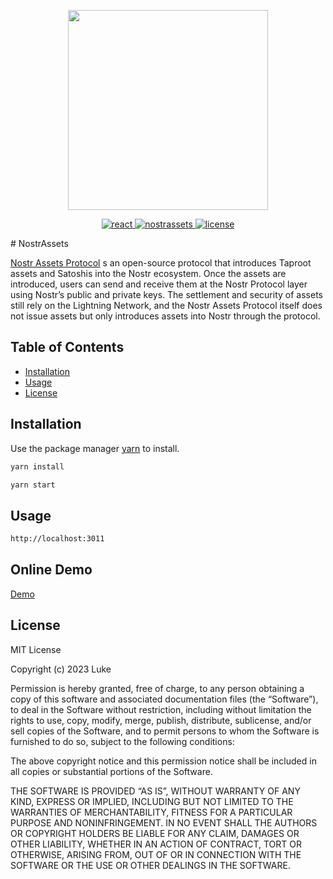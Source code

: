 <p align="center">
  <img width="320" src="https://dev.nostrassets.com/static/media/logo_nostr.d29c14b4336537923c20.png">
</p>
<p align="center">
  <a href="https://github.com/facebook/react/releases/tag/v18.2.0">
    <img src="https://img.shields.io/badge/react-1.8.20-brightgreen.svg" alt="react">
  </a>
  <a href="https://github.com/nostrassets/interface">
    <img src="https://img.shields.io/badge/nostrassets-1.0.0-brightgreen.svg" alt="nostrassets">
  </a>
  <a href="https://github.com/nostrassets/interface/main/LICENSE">
    <img src="https://img.shields.io/badge/license-MIT-blue.svg" alt="license">
  </a>
  
</p>
# NostrAssets

[Nostr Assets Protocol](https://doc.nostrassets.com) s an open-source protocol that introduces Taproot assets and Satoshis into the Nostr ecosystem.
Once the assets are introduced, users can send and receive them at the Nostr Protocol layer using Nostr’s public and private keys.
The settlement and security of assets still rely on the Lightning Network, and the Nostr Assets Protocol itself does not issue assets but only introduces assets into Nostr through the protocol.

## Table of Contents

- [Installation](#installation)
- [Usage](#usage)
- [License](#license)

## Installation

Use the package manager [yarn](https://pip.pypa.io/en/stable/) to install.

```bash
yarn install

yarn start
```

## Usage
```bash
http://localhost:3011
```

## Online Demo

[ Demo](https://test.nostrassets.com/)

## License
MIT License

Copyright (c) 2023 Luke

Permission is hereby granted, free of charge, to any person obtaining a copy of this software and associated documentation files (the “Software”), to deal in the Software without restriction, including without limitation the rights to use, copy, modify, merge, publish, distribute, sublicense, and/or sell copies of the Software, and to permit persons to whom the Software is furnished to do so, subject to the following conditions:

The above copyright notice and this permission notice shall be included in all copies or substantial portions of the Software.

THE SOFTWARE IS PROVIDED “AS IS”, WITHOUT WARRANTY OF ANY KIND, EXPRESS OR IMPLIED, INCLUDING BUT NOT LIMITED TO THE WARRANTIES OF MERCHANTABILITY, FITNESS FOR A PARTICULAR PURPOSE AND NONINFRINGEMENT. IN NO EVENT SHALL THE AUTHORS OR COPYRIGHT HOLDERS BE LIABLE FOR ANY CLAIM, DAMAGES OR OTHER LIABILITY, WHETHER IN AN ACTION OF CONTRACT, TORT OR OTHERWISE, ARISING FROM, OUT OF OR IN CONNECTION WITH THE SOFTWARE OR THE USE OR OTHER DEALINGS IN THE SOFTWARE.
